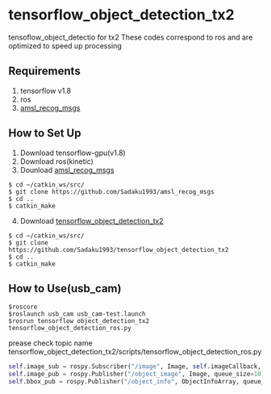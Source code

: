 # tensorflow_object_detection_tx2
tensoflow_object_detectio for tx2
These codes correspond to ros and are optimized to speed up processing


## Requirements
1. tensorflow v1.8
2. ros
3. [amsl_recog_msgs](https://github.com/Sadaku1993/amsl_recog_msgs)

## How to Set Up
1. Download tensorflow-gpu(v1.8)
2. Download ros(kinetic)
3. Dounload [amsl_recog_msgs](https://github.com/Sadaku1993/amsl_recog_msgs)
```
$ cd ~/catkin_ws/src/
$ git clone https://github.com/Sadaku1993/amsl_recog_msgs
$ cd ..
$ catkin_make
```
4. Download [tensorflow_object_detection_tx2](https://github.com/Sadaku1993/tensorflow_object_detection_tx2)
```
$ cd ~/catkin_ws/src/
$ git clone https://github.com/Sadaku1993/tensorflow_object_detection_tx2
$ cd ..
$ catkin_make
```

## How to Use(usb_cam)
```
$roscore
$roslaunch usb_cam usb_cam-test.launch
$rosrun tensorflow object_detection_tx2 tensorflow_object_detection_ros.py
```

prease check topic name
tensorflow_object_detection_tx2/scripts/tensorflow_object_detection_ros.py
```python
self.image_sub = rospy.Subscriber("/image", Image, self.imageCallback, queue_size=10)
self.image_pub = rospy.Publisher("/object_image", Image, queue_size=10)
self.bbox_pub = rospy.Publisher("/object_info", ObjectInfoArray, queue_size=10)
```
